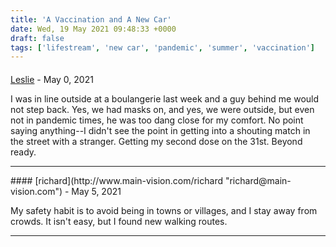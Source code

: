 ```yaml
---
title: 'A Vaccination and A New Car'
date: Wed, 19 May 2021 09:48:33 +0000
draft: false
tags: ['lifestream', 'new car', 'pandemic', 'summer', 'vaccination']
---
```



#### 
[Leslie](https://www.observingleslie.com/ "me@lesliefarnsworth.com") - <time datetime="2021-05-23 20:31:37">May 0, 2021</time>

I was in line outside at a boulangerie last week and a guy behind me would not step back. Yes, we had masks on, and yes, we were outside, but even not in pandemic times, he was too dang close for my comfort. No point saying anything--I didn't see the point in getting into a shouting match in the street with a stranger. Getting my second dose on the 31st. Beyond ready.
<hr />
#### 
[richard](http://www.main-vision.com/richard "richard@main-vision.com") - <time datetime="2021-05-28 12:49:33">May 5, 2021</time>

My safety habit is to avoid being in towns or villages, and I stay away from crowds. It isn't easy, but I found new walking routes.
<hr />
